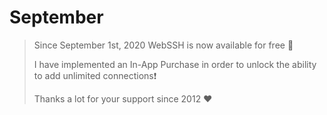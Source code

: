 # September
> Since September 1st, 2020 WebSSH is now available for free 🤩
>
> I have implemented an In-App Purchase in order to unlock the ability to add unlimited connections❗️
>
> Thanks a lot for your support since 2012 ❤️
